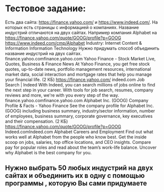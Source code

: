 # Тестовое задание: 
Есть два сайта: https://finance.yahoo.com/ и https://www.indeed.com/. На которых есть страницы с информацией о компаниях. Название индустрий отличаются на двух сайтах. Например компания Alphabet на https://finance.yahoo.com/quote/GOOG/profile?p=GOOG https://www.indeed.com/cmp/Alphabet Industry: Internet Content & Information Information Technology Нужно придумать способ объединить название индустрий на двух сайтах. finance.yahoo.comfinance.yahoo.com Yahoo Finance - Stock Market Live, Quotes, Business & Finance News At Yahoo Finance, you get free stock quotes, up-to-date news, portfolio management resources, international market data, social interaction and mortgage rates that help you manage your financial life. (2 КБ) https://finance.yahoo.com/ indeed.com Job Search | Indeed With Indeed, you can search millions of jobs online to find the next step in your career. With tools for job search, resumes, company reviews and more, we're with you every step of the way. finance.yahoo.comfinance.yahoo.com Alphabet Inc. (GOOG) Company Profile & Facts - Yahoo Finance See the company profile for Alphabet Inc. (GOOG) including business summary, industry/sector information, number of employees, business summary, corporate governance, key executives and their compensation. (2 КБ) https://finance.yahoo.com/quote/GOOG/profile?p=GOOG Indeed.comIndeed.com Alphabet Careers and Employment Find out what works well at Alphabet from the people who know best. Get the inside scoop on jobs, salaries, top office locations, and CEO insights. Compare pay for popular roles and read about the team’s work-life balance. Uncover why Alphabet is the best company for you.


## Нужно выбрать 50 любых индустрий на двух сайтах и объединить их в одну с помощью программы , которую Вы сами придумаете

